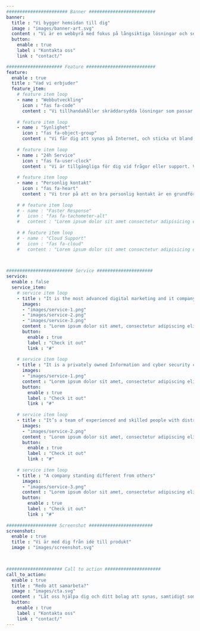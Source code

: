 ```yaml
---
####################### Banner #########################
banner:
  title : "Vi bygger hemsidan till dig"
  image : "images/banner-art.svg"
  content : "Vi är en webbyrå med fokus på långsiktiga lösningar och ser till att din webbsida blir en lönsam och vinstgivande investering. Vi hjälper dig med webbutveckling, digital marknadsföring och ser till att ditt företag får en stark närvaro online."
  button:
    enable : true
    label : "Kontakta oss"
    link : "contact/"

##################### Feature ##########################
feature:
  enable : true
  title : "Vad vi erbjuder"
  feature_item:
    # feature item loop
    - name : "Webbutveckling"
      icon : "fas fa-code"
      content : "Vi tillhandahåller skräddarsydda lösningar som passar ditt bolag, stort som litet"
      
    # feature item loop
    - name : "Synlighet"
      icon : "fas fa-object-group"
      content : "Vi får dig att synas på Internet, och sticka ut bland allt innehåll på sociala medier"
      
    # feature item loop
    - name : "24h Service"
      icon : "fas fa-user-clock"
      content : "Vi är tillgängliga för dig vid frågor eller support. Vi garanterar snabb återkoppling"
      
    # feature item loop
    - name : "Personlig kontakt"
      icon : "fas fa-heart"
      content : "Vi tror på att en bra personlig kontakt är en grundförutsättning för bra samarbete"
      
    # # feature item loop
    # - name : "Faster Response"
    #   icon : "fas fa-tachometer-alt"
    #   content : "Lorem ipsum dolor sit amet consectetur adipisicing elit quam nihil"
      
    # # feature item loop
    # - name : "Cloud Support"
    #   icon : "fas fa-cloud"
    #   content : "Lorem ipsum dolor sit amet consectetur adipisicing elit quam nihil"
      


######################### Service #####################
service:
  enable : false
  service_item:
    # service item loop
    - title : "It is the most advanced digital marketing and it company."
      images:
      - "images/service-1.png"
      - "images/service-2.png"
      - "images/service-3.png"
      content : "Lorem ipsum dolor sit amet, consectetur adipiscing elit. Consequat tristique eget amet, tempus eu at consecttur. Leo facilisi nunc viverra tellus. Ac laoreet sit vel consquat. consectetur adipiscing elit. Consequat tristique eget amet, tempus eu at consecttur. Leo facilisi nunc viverra tellus. Ac laoreet sit vel consquat."
      button:
        enable : true
        label : "Check it out"
        link : "#"
        
    # service item loop
    - title : "It is a privately owned Information and cyber security company"
      images:
      - "images/service-1.png"
      content : "Lorem ipsum dolor sit amet, consectetur adipiscing elit. Consequat tristique eget amet, tempus eu at consecttur. Leo facilisi nunc viverra tellus. Ac laoreet sit vel consquat. consectetur adipiscing elit. Consequat tristique eget amet, tempus eu at consecttur. Leo facilisi nunc viverra tellus. Ac laoreet sit vel consquat."
      button:
        enable : true
        label : "Check it out"
        link : "#"
        
    # service item loop
    - title : "It’s a team of experienced and skilled people with distributions"
      images:
      - "images/service-2.png"
      content : "Lorem ipsum dolor sit amet, consectetur adipiscing elit. Consequat tristique eget amet, tempus eu at consecttur. Leo facilisi nunc viverra tellus. Ac laoreet sit vel consquat. consectetur adipiscing elit. Consequat tristique eget amet, tempus eu at consecttur. Leo facilisi nunc viverra tellus. Ac laoreet sit vel consquat."
      button:
        enable : true
        label : "Check it out"
        link : "#"
        
    # service item loop
    - title : "A company standing different from others"
      images:
      - "images/service-3.png"
      content : "Lorem ipsum dolor sit amet, consectetur adipiscing elit. Consequat tristique eget amet, tempus eu at consecttur. Leo facilisi nunc viverra tellus. Ac laoreet sit vel consquat. consectetur adipiscing elit. Consequat tristique eget amet, tempus eu at consecttur. Leo facilisi nunc viverra tellus. Ac laoreet sit vel consquat."
      button:
        enable : true
        label : "Check it out"
        link : "#"
        
################### Screenshot ########################
screenshot:
  enable : true
  title : "Vi är med dig från idé till produkt"
  image : "images/screenshot.svg"

  

##################### Call to action #####################
call_to_action:
  enable : true
  title : "Redo att samarbeta?"
  image : "images/cta.svg"
  content : "Låt oss hjälpa dig och ditt bolag att synas, samtidigt som du kan fokusera vad du gör bäst"
  button:
    enable : true
    label : "Kontakta oss"
    link : "contact/"
---
```

